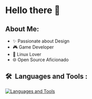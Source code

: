 # Hello there 👋

## About Me:
- ✨ Passionate about Design
- 🎮 Game Developer
- 🐧 Linux Lover
- 🌐 Open Source Aficionado

## 🛠 &nbsp;Languages and Tools :
[![Languages and Tools](https://skillicons.dev/icons?i=ts,js,go,ruby,rails,,godot,zig,c,php,symfony,lua,linux,docker,azure,aws,neovim,vim)](https://skillicons.dev)
